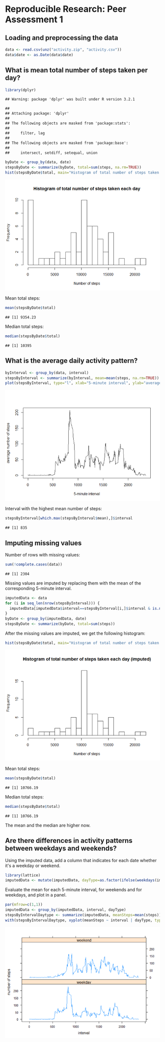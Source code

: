 # Reproducible Research: Peer Assessment 1


## Loading and preprocessing the data

```r
data <- read.csv(unz("activity.zip", "activity.csv"))
data$date <- as.Date(data$date)
```

## What is mean total number of steps taken per day?

```r
library(dplyr)
```

```
## Warning: package 'dplyr' was built under R version 3.2.1
```

```
## 
## Attaching package: 'dplyr'
## 
## The following objects are masked from 'package:stats':
## 
##     filter, lag
## 
## The following objects are masked from 'package:base':
## 
##     intersect, setdiff, setequal, union
```

```r
byDate <- group_by(data, date)
stepsByDate <- summarize(byDate, total=sum(steps, na.rm=TRUE))
hist(stepsByDate$total, main="Histogram of total number of steps taken each day", xlab="Number of steps", breaks=20)
```

![](PA1_template_files/figure-html/unnamed-chunk-2-1.png) 

Mean total steps:

```r
mean(stepsByDate$total)
```

```
## [1] 9354.23
```

Median total steps: 

```r
median(stepsByDate$total)
```

```
## [1] 10395
```


## What is the average daily activity pattern?

```r
byInterval <- group_by(data, interval)
stepsByInterval <- summarize(byInterval, mean=mean(steps, na.rm=TRUE))
plot(stepsByInterval, type="l", xlab="5-minute interval", ylab="average number of steps")
```

![](PA1_template_files/figure-html/unnamed-chunk-5-1.png) 

Interval with the highest mean number of steps:

```r
stepsByInterval[which.max(stepsByInterval$mean),]$interval
```

```
## [1] 835
```


## Imputing missing values
Number of rows with missing values:

```r
sum(!complete.cases(data))
```

```
## [1] 2304
```

Missing values are imputed by replacing them with the mean of the corresponding 5-minute interval.

```r
imputedData <- data
for (i in seq_len(nrow(stepsByInterval))) {
  imputedData[imputedData$interval==stepsByInterval[i,]$interval & is.na(imputedData$steps), "steps"] = stepsByInterval[i,]$mean
}
byDate <- group_by(imputedData, date)
stepsByDate <- summarize(byDate, total=sum(steps))
```

After the missing values are imputed, we get the following histogram:

```r
hist(stepsByDate$total, main="Histogram of total number of steps taken each day (imputed)", xlab="Number of steps", breaks=20)
```

![](PA1_template_files/figure-html/unnamed-chunk-9-1.png) 

Mean total steps:

```r
mean(stepsByDate$total)
```

```
## [1] 10766.19
```

Median total steps:

```r
median(stepsByDate$total)
```

```
## [1] 10766.19
```
The mean and the median are higher now.

## Are there differences in activity patterns between weekdays and weekends?
Using the imputed data, add a column that indicates for each date whether it's a weekday or weekend.

```r
library(lattice)
imputedData <- mutate(imputedData, dayType=as.factor(ifelse(weekdays(imputedData$date) %in% c("Saturday","Sunday"), "weekend","weekday")))
```

Evaluate the mean for each 5-minute interval, for weekends and for weekdays, and plot in a panel.

```r
par(mfrow=c(1,1))
imputedData <- group_by(imputedData, interval, dayType)
stepsByIntervalDaytype <- summarize(imputedData, meanSteps=mean(steps))
with(stepsByIntervalDaytype, xyplot(meanSteps ~ interval | dayType, type="l", layout=c(1,2), ylab="number of steps"))
```

![](PA1_template_files/figure-html/unnamed-chunk-13-1.png) 
